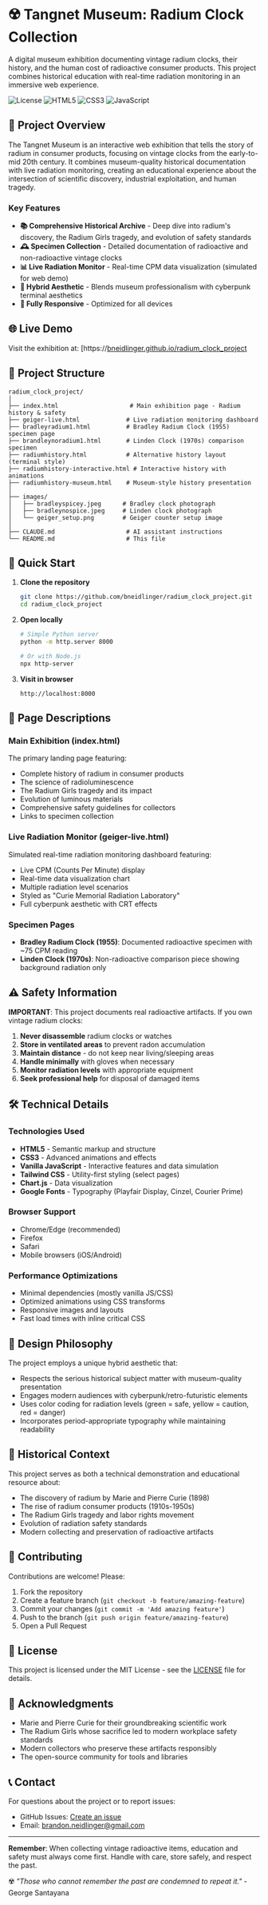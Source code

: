 # ☢️ Tangnet Museum: Radium Clock Collection

A digital museum exhibition documenting vintage radium clocks, their history, and the human cost of radioactive consumer products. This project combines historical education with real-time radiation monitoring in an immersive web experience.

![License](https://img.shields.io/badge/license-MIT-green)
![HTML5](https://img.shields.io/badge/HTML5-E34C26?style=flat&logo=html5&logoColor=white)
![CSS3](https://img.shields.io/badge/CSS3-1572B6?style=flat&logo=css3&logoColor=white)
![JavaScript](https://img.shields.io/badge/JavaScript-F7DF1E?style=flat&logo=javascript&logoColor=black)

## 🎯 Project Overview

The Tangnet Museum is an interactive web exhibition that tells the story of radium in consumer products, focusing on vintage clocks from the early-to-mid 20th century. It combines museum-quality historical documentation with live radiation monitoring, creating an educational experience about the intersection of scientific discovery, industrial exploitation, and human tragedy.

### Key Features

- **📚 Comprehensive Historical Archive** - Deep dive into radium's discovery, the Radium Girls tragedy, and evolution of safety standards
- **🕰️ Specimen Collection** - Detailed documentation of radioactive and non-radioactive vintage clocks
- **📊 Live Radiation Monitor** - Real-time CPM data visualization (simulated for web demo)
- **🎨 Hybrid Aesthetic** - Blends museum professionalism with cyberpunk terminal aesthetics
- **📱 Fully Responsive** - Optimized for all devices

## 🌐 Live Demo

Visit the exhibition at: [https://[bneidlinger.github.io/radium_clock_project](https://bneidlinger.github.io/radium_clock_project)

## 📂 Project Structure

```
radium_clock_project/
│
├── index.html                    # Main exhibition page - Radium history & safety
├── geiger-live.html             # Live radiation monitoring dashboard
├── bradleyradium1.html          # Bradley Radium Clock (1955) specimen page
├── brandleynoradium1.html       # Linden Clock (1970s) comparison specimen
├── radiumhistory.html           # Alternative history layout (terminal style)
├── radiumhistory-interactive.html # Interactive history with animations
├── radiumhistory-museum.html    # Museum-style history presentation
│
├── images/
│   ├── bradleyspicey.jpeg      # Bradley clock photograph
│   ├── bradleynospice.jpeg     # Linden clock photograph
│   └── geiger_setup.png        # Geiger counter setup image
│
├── CLAUDE.md                    # AI assistant instructions
└── README.md                    # This file
```

## 🚀 Quick Start

1. **Clone the repository**
   ```bash
   git clone https://github.com/bneidlinger/radium_clock_project.git
   cd radium_clock_project
   ```

2. **Open locally**
   ```bash
   # Simple Python server
   python -m http.server 8000
   
   # Or with Node.js
   npx http-server
   ```

3. **Visit in browser**
   ```
   http://localhost:8000
   ```

## 📖 Page Descriptions

### Main Exhibition (index.html)
The primary landing page featuring:
- Complete history of radium in consumer products
- The science of radioluminescence
- The Radium Girls tragedy and its impact
- Evolution of luminous materials
- Comprehensive safety guidelines for collectors
- Links to specimen collection

### Live Radiation Monitor (geiger-live.html)
Simulated real-time radiation monitoring dashboard featuring:
- Live CPM (Counts Per Minute) display
- Real-time data visualization chart
- Multiple radiation level scenarios
- Styled as "Curie Memorial Radiation Laboratory"
- Full cyberpunk aesthetic with CRT effects

### Specimen Pages
- **Bradley Radium Clock (1955)**: Documented radioactive specimen with ~75 CPM reading
- **Linden Clock (1970s)**: Non-radioactive comparison piece showing background radiation only

## ⚠️ Safety Information

**IMPORTANT**: This project documents real radioactive artifacts. If you own vintage radium clocks:

1. **Never disassemble** radium clocks or watches
2. **Store in ventilated areas** to prevent radon accumulation
3. **Maintain distance** - do not keep near living/sleeping areas
4. **Handle minimally** with gloves when necessary
5. **Monitor radiation levels** with appropriate equipment
6. **Seek professional help** for disposal of damaged items

## 🛠️ Technical Details

### Technologies Used
- **HTML5** - Semantic markup and structure
- **CSS3** - Advanced animations and effects
- **Vanilla JavaScript** - Interactive features and data simulation
- **Tailwind CSS** - Utility-first styling (select pages)
- **Chart.js** - Data visualization
- **Google Fonts** - Typography (Playfair Display, Cinzel, Courier Prime)

### Browser Support
- Chrome/Edge (recommended)
- Firefox
- Safari
- Mobile browsers (iOS/Android)

### Performance Optimizations
- Minimal dependencies (mostly vanilla JS/CSS)
- Optimized animations using CSS transforms
- Responsive images and layouts
- Fast load times with inline critical CSS

## 🎨 Design Philosophy

The project employs a unique hybrid aesthetic that:
- Respects the serious historical subject matter with museum-quality presentation
- Engages modern audiences with cyberpunk/retro-futuristic elements
- Uses color coding for radiation levels (green = safe, yellow = caution, red = danger)
- Incorporates period-appropriate typography while maintaining readability

## 📝 Historical Context

This project serves as both a technical demonstration and educational resource about:
- The discovery of radium by Marie and Pierre Curie (1898)
- The rise of radium consumer products (1910s-1950s)
- The Radium Girls tragedy and labor rights movement
- Evolution of radiation safety standards
- Modern collecting and preservation of radioactive artifacts

## 🤝 Contributing

Contributions are welcome! Please:
1. Fork the repository
2. Create a feature branch (`git checkout -b feature/amazing-feature`)
3. Commit your changes (`git commit -m 'Add amazing feature'`)
4. Push to the branch (`git push origin feature/amazing-feature`)
5. Open a Pull Request

## 📜 License

This project is licensed under the MIT License - see the [LICENSE](LICENSE) file for details.

## 🙏 Acknowledgments

- Marie and Pierre Curie for their groundbreaking scientific work
- The Radium Girls whose sacrifice led to modern workplace safety standards
- Modern collectors who preserve these artifacts responsibly
- The open-source community for tools and libraries

## 📞 Contact

For questions about the project or to report issues:
- GitHub Issues: [Create an issue](https://github.com/bneidlinger/radium_clock_project/issues)
- Email: brandon.neidlinger@gmail.com

---

**Remember**: When collecting vintage radioactive items, education and safety must always come first. Handle with care, store safely, and respect the past.

☢️ *"Those who cannot remember the past are condemned to repeat it."* - George Santayana
